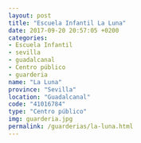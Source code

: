 ```yaml
---
layout: post
title: "Escuela Infantil La Luna"
date: 2017-09-20 20:57:05 +0200
categories:
- Escuela Infantil
- sevilla
- guadalcanal
- Centro público
- guarderia
name: "La Luna"
province: "Sevilla"
location: "Guadalcanal"
code: "41016784"
type: "Centro público"
img: guarderia.jpg
permalink: /guarderias/la-luna.html
---
```

